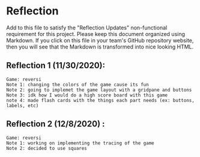 # Reflection

Add to this file to satisfy the "Reflection Updates" non-functional requirement
for this project. Please keep this document organized using Markdown. If you
click on this file in your team's GitHub repository website, then you will see
that the Markdown is transformed into nice looking HTML.

## Reflection 1 (11/30/2020):
    Game: reversi
    Note 1: changing the colors of the game cause its fun
    Note 2: going to implemet the game layout with a gridpane and buttons
    Note 3: idk how I would do a high score board with this game
    note 4: made flash cards with the things each part needs (ex: buttons, labels, etc)
## Reflection 2 (12/8/2020) :
    Game: reversi
    Note 1: working on implementing the tracing of the game
    Note 2: decided to use squares